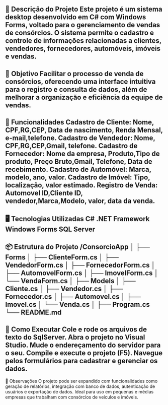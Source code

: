 🧾 Descrição do Projeto
Este projeto é um sistema desktop desenvolvido em C# com Windows Forms, voltado para o gerenciamento de vendas de consórcios. O sistema permite o cadastro e controle de informações relacionadas a clientes, vendedores, fornecedores, automóveis, imóveis e vendas.
---
🎯 Objetivo
Facilitar o processo de venda de consórcios, oferecendo uma interface intuitiva para o registro e consulta de dados, além de melhorar a organização e eficiência da equipe de vendas.
---
🧩 Funcionalidades
Cadastro de Cliente: Nome, CPF,RG,CEP, Data de nascimento, Renda Mensal, e-mail,telefone.
Cadastro de Vendedor: Nome, CPF,RG,CEP,Gmail, telefone.
Cadastro de Fornecedor: Nome da empresa, Produto,Tipo de produto, Preço Bruto,Gmail, Telefone, Data de recebimento.
Cadastro de Automóvel: Marca, modelo, ano, valor.
Cadastro de Imóvel: Tipo, localização, valor estimado.
Registro de Venda: Automovel ID,Cliente ID, vendedor,Marca,Modelo, valor, data da venda.
---
🖥️ Tecnologias Utilizadas
C#
.NET Framework
Windows Forms
SQL Server 
---
📦 Estrutura do Projeto
/ConsorcioApp
│
├── Forms
│   ├── ClienteForm.cs
│   ├── VendedorForm.cs
│   ├── FornecedorForm.cs
│   ├── AutomovelForm.cs
│   ├── ImovelForm.cs
│   └── VendaForm.cs
│
├── Models
│   ├── Cliente.cs
│   ├── Vendedor.cs
│   ├── Fornecedor.cs
│   ├── Automovel.cs
│   ├── Imovel.cs
│   └── Venda.cs
│
├── Program.cs
└── README.md
---
🚀 Como Executar
Cole e rode os arquivos de texto do SqlServer.
Abra o projeto no Visual Studio.
Mude o endereçamento do servidor para o seu.
Compile e execute o projeto (F5).
Navegue pelos formulários para cadastrar e gerenciar os dados.
---
📌 Observações
O projeto pode ser expandido com funcionalidades como geração de relatórios, integração com banco de dados, autenticação de usuários e exportação de dados.
Ideal para uso em pequenas e médias empresas que trabalham com consórcios de veículos e imóveis.
